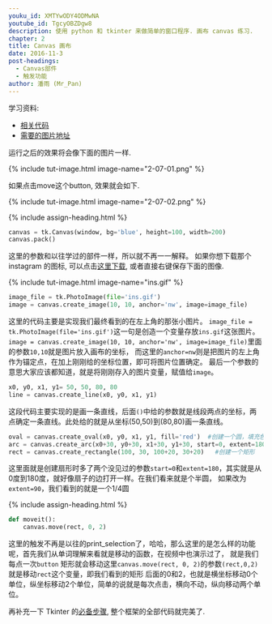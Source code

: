 ```yaml
---
youku_id: XMTYwODY4ODMwNA
youtube_id: TgcyOBZDgw8
description: 使用 python 和 tkinter 来做简单的窗口程序. 画布 canvas 练习.
chapter: 2
title: Canvas 画布
date: 2016-11-3
post-headings:
  - Canvas部件
  - 触发功能
author: 潘雨 (Mr_Pan)
---
```


学习资料:
  * [相关代码](https://github.com/MorvanZhou/tutorials/blob/master/tkinterTUT/tk8_canvas.py)
  * [需要的图片地址](/static/results/tkinter/ins.gif)


运行之后的效果将会像下面的图片一样.

{% include tut-image.html image-name="2-07-01.png" %}

如果点击move这个button, 效果就会如下.

{% include tut-image.html image-name="2-07-02.png" %}





{% include assign-heading.html %}

```python
canvas = tk.Canvas(window, bg='blue', height=100, width=200)
canvas.pack()
```

这里的参数和以往学过的部件一样，所以就不再一一解释。
如果你想下载那个 instagram 的图标, 可以点击[这里下载](/static/results/tkinter/ins.gif), 或者直接右键保存下面的图像.

{% include tut-image.html image-name="ins.gif" %}

```python
image_file = tk.PhotoImage(file='ins.gif')
image = canvas.create_image(10, 10, anchor='nw', image=image_file)
```

这里的代码主要是实现我们最终看到的在左上角的那张小图片。
`image_file = tk.PhotoImage(file='ins.gif')`这一句是创造一个变量存放`ins.gif`这张图片。
`image = canvas.create_image(10, 10, anchor='nw', image=image_file)`里面的参数`10,10`就是图片放入画布的坐标，
而这里的`anchor=nw`则是把图片的左上角作为锚定点，在加上刚刚给的坐标位置，即可将图片位置确定。
最后一个参数的意思大家应该都知道，就是将刚刚存入的图片变量，赋值给`image`。

```python
x0, y0, x1, y1= 50, 50, 80, 80
line = canvas.create_line(x0, y0, x1, y1)
```

这段代码主要实现的是画一条直线，后面`()`中给的参数就是线段两点的坐标，两点确定一条直线。此处给的就是从坐标(50,50)到(80,80)画一条直线。

```python
oval = canvas.create_oval(x0, y0, x1, y1, fill='red')  #创建一个圆，填充色为`red`红色
arc = canvas.create_arc(x0+30, y0+30, x1+30, y1+30, start=0, extent=180)  #创建一个扇形
rect = canvas.create_rectangle(100, 30, 100+20, 30+20)   #创建一个矩形
```

这里面就是创建扇形时多了两个没见过的参数`start=0`和`extent=180`，其实就是从0度到180度，就好像扇子的边打开一样。在我们看来就是个半圆，
如果改为`extent=90`，我们看到的就是一个1/4圆






{% include assign-heading.html %}

```python
def moveit():
    canvas.move(rect, 0, 2)
```

这里的触发不再是以往的print_selection了，哈哈，那么这里的是怎么样的功能呢，首先我们从单词理解来看就是移动的函数，在视频中也演示过了，
就是我们每点一次`button` 矩形就会移动这里`canvas.move(rect, 0, 2)`的参数`(rect,0,2)`就是移动`rect`这个变量，即我们看到的矩形
后面的0和2，也就是横坐标移动0个单位，纵坐标移动2个单位，简单的说就是每次点击，横向不动，纵向移动两个单位。

再补充一下 Tkinter 的[必备步骤](https://github.com/MorvanZhou/tutorials/blob/master/tkinterTUT/tk8_canvas.py),
整个框架的全部代码就完美了.